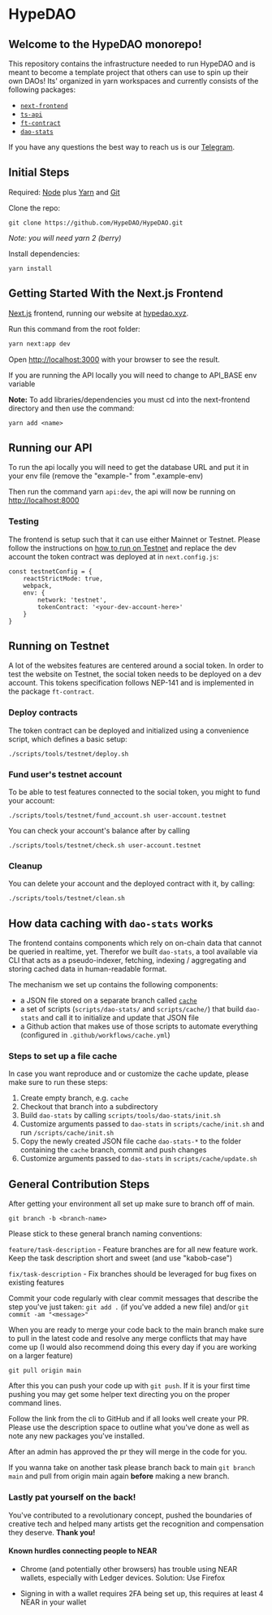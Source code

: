 # HypeDAO

## Welcome to the HypeDAO monorepo! 
This repository contains the infrastructure needed to run HypeDAO and is meant to become a template project that others can use to spin up their own DAOs! Its' organized in yarn workspaces and currently consists of the following packages:

- [`next-frontend`](#getting-started-with-the-nextjs-frontend)
- [`ts-api`](#running-our-API)
- [`ft-contract`](#running-on-testnet)
- [`dao-stats`](#how-data-caching-with-dao-stats-works)


If you have any questions the best way to reach us is our [Telegram](https://t.me/hypedao).

## Initial Steps
Required: [Node](https://nodejs.org/dist/latest-v12.x/) plus [Yarn](https://classic.yarnpkg.com/en/docs/install/#mac-stable) and [Git](https://git-scm.com/downloads)

Clone the repo:
```
git clone https://github.com/HypeDAO/HypeDAO.git
```
*Note: you will need yarn 2 (berry)*

Install dependencies:
```
yarn install
```

## Getting Started With the Next.js Frontend
[Next.js](https://nextjs.org) frontend, running our website at [hypedao.xyz](www.hypedao.xyz). 

Run this command from the root folder:
```bash
yarn next:app dev
```

Open [http://localhost:3000](http://localhost:3000) with your browser to see the result.

If you are running the API locally you will need to change to API_BASE env variable


**Note:** To add libraries/dependencies you must cd into the next-frontend directory and then use the command:
```
yarn add <name>
```

## Running our API
To run the api locally you will need to get the database URL and put it in your env file (remove the "example-" from ".example-env)

Then run the command yarn `api:dev`, the api will now be running on [http://localhost:8000](http://localhost:8000) 


### Testing

The frontend is setup such that it can use either Mainnet or Testnet. Please follow the instructions on [how to run on Testnet](#running-on-testnet) and replace the dev account the token contract was deployed at in `next.config.js`:
```
const testnetConfig = {
	reactStrictMode: true,
	webpack,
	env: {
		network: 'testnet',
		tokenContract: '<your-dev-account-here>'
	}
}
```

## Running on Testnet
A lot of the websites features are centered around a social token. In order to test the website on Testnet, the social token needs to be deployed on a dev account. This tokens specification follows NEP-141 and is implemented in the package `ft-contract`.

### Deploy contracts
The token contract can be deployed and initialized using a convenience script, which defines a basic setup:
```
./scripts/tools/testnet/deploy.sh
```

### Fund user's testnet account
To be able to test features connected to the social token, you might to fund your account:
```
./scripts/tools/testnet/fund_account.sh user-account.testnet
```
You can check your account's balance after by calling
```
./scripts/tools/testnet/check.sh user-account.testnet
```

### Cleanup
You can delete your account and the deployed contract with it, by calling:
```
./scripts/tools/testnet/clean.sh
```

## How data caching with `dao-stats` works
The frontend contains components which rely on on-chain data that cannot be queried in realtime, yet. Therefor we built `dao-stats`, a tool available via CLI that acts as a pseudo-indexer, fetching, indexing / aggregating and storing cached data in human-readable format.

The mechanism we set up contains the following components:

- a JSON file stored on a separate branch called [`cache`](https://github.com/HypeDAO/HypeDAO/tree/cache)
- a set of scripts (`scripts/dao-stats/` and `scripts/cache/`) that build `dao-stats` and call it to initialize and update that JSON file
- a Github action that makes use of those scripts to automate everything (configured in `.github/workflows/cache.yml`)

### Steps to set up a file cache
In case you want reproduce and or customize the cache update, please make sure to run these steps:

1. Create empty branch, e.g. `cache`
2. Checkout that branch into a subdirectory
3. Build `dao-stats` by calling `scripts/tools/dao-stats/init.sh`
4. Customize arguments passed to `dao-stats` in `scripts/cache/init.sh` and run `/scripts/cache/init.sh`
5. Copy the newly created JSON file cache `dao-stats-*` to the folder containing the `cache` branch, commit and push changes
6. Customize arguments passed to `dao-stats` in `scripts/cache/update.sh`

## General Contribution Steps
After getting your environment all set up make sure to branch off of main. 
```
git branch -b <branch-name>
```
Please stick to these general branch naming conventions:

`feature/task-description` - Feature branches are for all new feature work. Keep the task description short and sweet (and use "kabob-case")

`fix/task-description` - Fix branches should be leveraged for bug fixes on existing features

Commit your code regularly with clear commit messages that describe the step you've just taken: `git add .` (if you've added a new file) and/or `git commit -am "<message>"`

When you are ready to merge your code back to the main branch make sure to pull in the latest code and resolve any merge conflicts that may have come up (I would also recommend doing this every day if you are working on a larger feature)
```
git pull origin main
```

After this you can push your code up with `git push`. If it is your first time pushing you may get some helper text directing you on the proper command lines.

Follow the link from the cli to GitHub and if all looks well create your PR. Please use the description space to outline what you've done as well as note any new packages you've installed.

After an admin has approved the pr they will merge in the code for you.

If you wanna take on another task please branch back to main `git branch main` and pull from origin main again **before** making a new branch.

### Lastly pat yourself on the back! 
You've contributed to a revolutionary concept, pushed the boundaries of creative tech and helped many artists get the recognition and compensation they deserve. **Thank you!**


#### Known hurdles connecting people to NEAR
* Chrome (and potentially other browsers) has trouble using NEAR wallets, especially with Ledger devices.
Solution: Use Firefox

* Signing in with a wallet requires 2FA being set up, this requires at least 4 NEAR in your wallet


